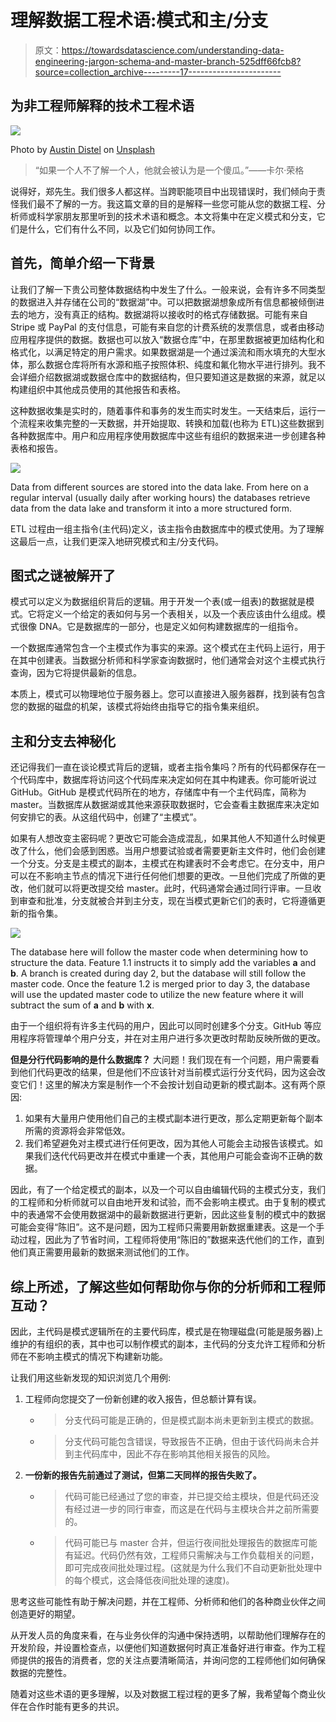 # 理解数据工程术语:模式和主/分支

> 原文：<https://towardsdatascience.com/understanding-data-engineering-jargon-schema-and-master-branch-525dff66fcb8?source=collection_archive---------17----------------------->

## 为非工程师解释的技术工程术语

![](img/487e3891da378c09b5ae34fdcc733667.png)

Photo by [Austin Distel](https://unsplash.com/@austindistel?utm_source=medium&utm_medium=referral) on [Unsplash](https://unsplash.com?utm_source=medium&utm_medium=referral)

> “如果一个人不了解一个人，他就会被认为是一个傻瓜。”——卡尔·荣格

说得好，郑先生。我们很多人都这样。当跨职能项目中出现错误时，我们倾向于责怪我们最不了解的一方。我这篇文章的目的是解释一些您可能从您的数据工程、分析师或科学家朋友那里听到的技术术语和概念。本文将集中在定义模式和分支，它们是什么，它们有什么不同，以及它们如何协同工作。

## 首先，简单介绍一下背景

让我们了解一下贵公司整体数据结构中发生了什么。一般来说，会有许多不同类型的数据进入并存储在公司的“数据湖”中。可以把数据湖想象成所有信息都被倾倒进去的地方，没有真正的结构。数据湖将以接收时的格式存储数据。可能有来自 Stripe 或 PayPal 的支付信息，可能有来自您的计费系统的发票信息，或者由移动应用程序提供的数据。数据也可以放入“数据仓库”中，在那里数据被更加结构化和格式化，以满足特定的用户需求。如果数据湖是一个通过溪流和雨水填充的大型水体，那么数据仓库将所有水源和瓶子按照体积、纯度和氟化物水平进行排列。我不会详细介绍数据湖或数据仓库中的数据结构，但只要知道这是数据的来源，就足以构建组织中其他成员使用的其他报告和表格。

这种数据收集是实时的，随着事件和事务的发生而实时发生。一天结束后，运行一个流程来收集完整的一天数据，并开始提取、转换和加载(也称为 ETL)这些数据到各种数据库中。用户和应用程序使用数据库中这些有组织的数据来进一步创建各种表格和报告。

![](img/4503b6452ba308e1d4f705a49fc93c2e.png)

Data from different sources are stored into the data lake. From here on a regular interval (usually daily after working hours) the databases retrieve data from the data lake and transform it into a more structured form.

ETL 过程由一组主指令(主代码)定义，该主指令由数据库中的模式使用。为了理解这最后一点，让我们更深入地研究模式和主/分支代码。

## 图式之谜被解开了

模式可以定义为数据组织背后的逻辑。用于开发一个表(或一组表)的数据就是模式。它将定义一个给定的表如何与另一个表相关，以及一个表应该由什么组成。模式很像 DNA。它是数据库的一部分，也是定义如何构建数据库的一组指令。

一个数据库通常包含一个主模式作为事实的来源。这个模式在主代码上运行，用于在其中创建表。当数据分析师和科学家查询数据时，他们通常会对这个主模式执行查询，因为它将提供最新的信息。

本质上，模式可以物理地位于服务器上。您可以直接进入服务器群，找到装有包含您的数据的磁盘的机架，该模式将始终由指导它的指令集来组织。

## 主和分支去神秘化

还记得我们一直在谈论模式背后的逻辑，或者主指令集吗？所有的代码都保存在一个代码库中，数据库将访问这个代码库来决定如何在其中构建表。你可能听说过 GitHub。GitHub 是模式代码所在的地方，存储库中有一个主代码库，简称为 master。当数据库从数据湖或其他来源获取数据时，它会查看主数据库来决定如何安排它的表。从这组代码中，创建了“主模式”。

如果有人想改变主密码呢？更改它可能会造成混乱，如果其他人不知道什么时候更改了什么，他们会感到困惑。当用户想要试验或者需要更新主文件时，他们会创建一个分支。分支是主模式的副本，主模式在构建表时不会考虑它。在分支中，用户可以在不影响主节点的情况下进行任何他们想要的更改。一旦他们完成了所做的更改，他们就可以将更改提交给 master。此时，代码通常会通过同行评审。一旦收到审查和批准，分支就被合并到主分支，现在当模式更新它们的表时，它将遵循更新的指令集。

![](img/25f891cdfe34f41128e198f154eadb4d.png)

The database here will follow the master code when determining how to structure the data. Feature 1.1 instructs it to simply add the variables **a** and **b**. A branch is created during day 2, but the database will still follow the master code. Once the feature 1.2 is merged prior to day 3, the database will use the updated master code to utilize the new feature where it will subtract the sum of **a** and **b** with **x**.

由于一个组织将有许多主代码的用户，因此可以同时创建多个分支。GitHub 等应用程序将管理单个用户分支，并在对主用户进行多次更改时帮助反映所做的更改。

**但是分行代码影响的是什么数据库？** 大问题！我们现在有一个问题，用户需要看到他们代码更改的结果，但是他们不应该针对当前模式运行分支代码，因为这会改变它们！这里的解决方案是制作一个不会按计划自动更新的模式副本。这有两个原因:

1.  如果有大量用户使用他们自己的主模式副本进行更改，那么定期更新每个副本所需的资源将会非常低效。
2.  我们希望避免对主模式进行任何更改，因为其他人可能会主动报告该模式。如果我们迭代代码更改并在模式中重建一个表，其他用户可能会查询不正确的数据。

因此，有了一个给定模式的副本，以及一个可以自由编辑代码的主模式分支，我们的工程师和分析师就可以自由地开发和试验，而不会影响主模式。由于复制的模式中的表通常不会使用数据湖中的最新数据进行更新，因此这些复制的模式中的数据可能会变得“陈旧”。这不是问题，因为工程师只需要用新数据重建表。这是一个手动过程，因此为了节省时间，工程师将使用“陈旧的”数据来迭代他们的工作，直到他们真正需要用最新的数据来测试他们的工作。

## 综上所述，了解这些如何帮助你与你的分析师和工程师互动？

因此，主代码是模式逻辑所在的主要代码库，模式是在物理磁盘(可能是服务器)上维护的有组织的表，其中也可以制作模式的副本，主代码的分支允许工程师和分析师在不影响主模式的情况下构建新功能。

让我们用这些新发现的知识浏览几个用例:

1.  工程师向您提交了一份新创建的收入报告，但总额计算有误。
    - >分支代码可能是正确的，但是模式副本尚未更新到主模式的数据。
    - >分支代码可能包含错误，导致报告不正确，但由于该代码尚未合并到主代码库中，因此不存在影响其他相关报告的风险。
2.  **一份新的报告先前通过了测试，但第二天同样的报告失败了。**
    - >代码可能已经通过了您的审查，并已提交给主模块，但是代码还没有经过进一步的同行审查，而这是在代码与主模块合并之前所需要的。
    - >代码可能已与 master 合并，但运行夜间批处理报告的数据库可能有延迟。代码仍然有效，工程师只需解决与工作负载相关的问题，即可完成夜间批处理过程。(这就是为什么我们不自动更新批处理中的每个模式，这会降低夜间批处理的速度)。

思考这些可能性有助于解决问题，并在工程师、分析师和他们的各种商业伙伴之间创造更好的期望。

从开发人员的角度来看，在与业务伙伴的沟通中保持透明，以帮助他们理解存在的开发阶段，并设置检查点，以便他们知道数据何时真正准备好进行审查。作为工程师提供的报告的消费者，您的关注点要清晰简洁，并询问您的工程师他们如何确保数据的完整性。

随着对这些术语的更多理解，以及对数据工程过程的更多了解，我希望每个商业伙伴在合作时能有更多的共识。